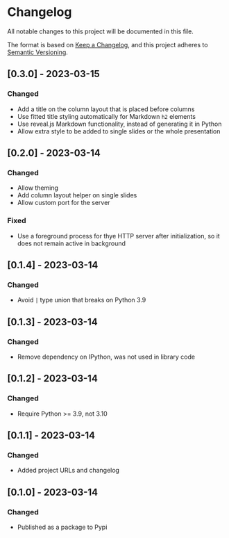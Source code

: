 # Changelog

All notable changes to this project will be documented in this file.

The format is based on [Keep a Changelog](https://keepachangelog.com/en/1.0.0/),
and this project adheres to [Semantic Versioning](https://semver.org/spec/v2.0.0.html).

## [0.3.0] - 2023-03-15

### Changed

- Add a title on the column layout that is placed before columns
- Use fitted title styling automatically for Markdown `h2` elements
- Use reveal.js Markdown functionality, instead of generating it in Python
- Allow extra style to be added to single slides or the whole presentation
## [0.2.0] - 2023-03-14

### Changed

- Allow theming
- Add column layout helper on single slides
- Allow custom port for the server
### Fixed
- Use a foreground process for thye HTTP server after initialization, so it does not remain active in background
## [0.1.4] - 2023-03-14

### Changed

- Avoid `|` type union that breaks on Python 3.9

## [0.1.3] - 2023-03-14

### Changed

- Remove dependency on IPython, was not used in library code

## [0.1.2] - 2023-03-14

### Changed

- Require Python >= 3.9, not 3.10

## [0.1.1] - 2023-03-14

### Changed

- Added project URLs and changelog

## [0.1.0] - 2023-03-14

### Changed

- Published as a package to Pypi

